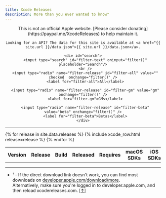 ```yaml
---
title: Xcode Releases
description: More than you ever wanted to know™
---
```


<script type="text/javascript">
{% include xcodereleases.js %}
</script>

<div style="text-align: center;">
	This is not an official Apple website. [Please consider donating](https://paypal.me/XcodeReleases) to help maintain it.

	Looking for an API? The data for this site is available at <a href="{{ site.url }}/data.json">{{ site.url }}/data.json</a>.

	<div id="search">
	  <input type="search" id="filter-text" oninput="filter()" placeholder="Search"/>
	  <br />
	  <input type="radio" name="filter-release" id="filter-all" value="" checked  onchange="filter()" />
	  <label for="filter-all">All</label>
  
	  <input type="radio" name="filter-release" id="filter-gm" value="gm" onchange="filter()" />
	  <label for="filter-gm">GMs</label>
  
	  <input type="radio" name="filter-release" id="filter-beta" value="beta" onchange="filter()" />
	  <label for="filter-beta">Betas</label>
	</div>
</div>

---

<table id="xcodes">
  <tr>
    <th>Version</th>
    <th>Release</th>
    <th>Build</th>
    <th>Released</th>
    <th>Requires</th>
    <th>macOS SDKs</th>
    <th>iOS SDKs</th>
    <th>watchOS SDKs</th>
    <th>tvOS SDKs</th>
    <th><a name="ret-fn1"></a>Download<a href="#fn1">¹</a></th>
    <th>Release Notes<a href="#fn1">¹</a></th>
  </tr>
{% for release in site.data.releases %}
  {% include xcode_row.html release=release %}
{% endfor %}
</table>

---

<ul>
  <li><a name="fn1"></a>¹ - If the direct download link doesn't work, you can find most downloads on <a href="https://developer.apple.com/download/more">developer.apple.com/download/more</a>.<br />Alternatively, make sure you're logged in to developer.apple.com, and then reload xcodereleases.com. <a href="#ret-fn1">[↑]</a></li>
</ul>
